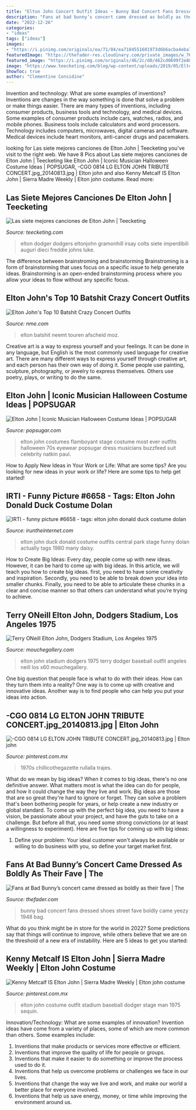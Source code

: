 ```yaml
---
title: "Elton John Concert Outfit Ideas ~ Bunny Bad Concert Fans Dressed Shoes Street Fave Boldly Came Yeezy 1948 Bag"
description: "Fans at bad bunny’s concert came dressed as boldly as their fave"
date: "2022-12-26"
categories:
- "ideas"
tags: ["ideas"]
images:
- "https://i.pinimg.com/originals/ea/71/84/ea7184551601973d6b6acba4eba76f62.jpg"
featuredImage: "https://thefader-res.cloudinary.com/private_images/w_760,c_limit,f_auto,q_auto:best/BadBunnyFans_MaryKang_003_p5v3eh/bad-bunny-concert-street-style.jpg"
featured_image: "https://i.pinimg.com/originals/46/2c/d0/462cd0699f2e88b672ab3b8845389971.jpg"
image: "https://www.teecketing.com/blog/wp-content/uploads/2019/05/Elton-John-Dodger-Stadium-1975.jpg"
ShowToc: true
author: "Clementine Considine"
---
```



Invention and technology: What are some examples of inventions?
Inventions are changes in the way something is done that solve a problem or make things easier. There are many types of inventions, including consumer products, business tools and technology, and medical devices. Some examples of consumer products include cars, watches, radios, and mobile phones. Business tools include calculators and word processors. Technology includes computers, microwaves, digital cameras and software. Medical devices include heart monitors, anti-cancer drugs and pacemakers.

	

		
looking for Las siete mejores canciones de Elton John | Teecketing you've visit to the right web. We have 8 Pics about Las siete mejores canciones de Elton John | Teecketing like Elton John | Iconic Musician Halloween Costume Ideas | POPSUGAR, -CGO 0814 LG ELTON JOHN TRIBUTE CONCERT.jpg_20140813.jpg | Elton john and also Kenny Metcalf IS Elton John | Sierra Madre Weekly | Elton john costume. Read more:
		
    
## Las Siete Mejores Canciones De Elton John | Teecketing

<img loading=lazy src="https://www.teecketing.com/blog/wp-content/uploads/2019/05/Elton-John-Dodger-Stadium-1975.jpg" onerror="this.onerror=null;this.src='https://tse1.mm.bing.net/th?id=OIP.PNTxIQDcabv6Jk_LN8JdgwHaDm&amp;pid=15.1';" alt="Las siete mejores canciones de Elton John | Teecketing">

_Source: teecketing.com_

>elton dodger dodgers eltonjohn gramonhill irsay colts siete imperdibili auguri dieci freddie johns luke. 

	

The difference between brainstroming and brainstorming
Brainstroming is a form of brainstorming that uses focus on a specific issue to help generate ideas. Brainstorming is an open-ended brainstorming process where you allow your ideas to flow without any specific focus.

    
## Elton John&#039;s Top 10 Batshit Crazy Concert Outfits

<img loading=lazy src="https://ksassets.timeincuk.net/wp/uploads/sites/55/2013/02/2013EltonJohnPA-4501765310113-2.jpg" onerror="this.onerror=null;this.src='https://tse4.mm.bing.net/th?id=OIP.HDEcVbl9-xbUENMWjf7m3wHaEw&amp;pid=15.1';" alt="Elton John&#039;s Top 10 Batshit Crazy Concert Outfits">

_Source: nme.com_

>elton batshit neemt touren afscheid moz. 

	

Creative art is a way to express yourself and your feelings. It can be done in any language, but English is the most commonly used language for creative art. There are many different ways to express yourself through creative art, and each person has their own way of doing it. Some people use painting, sculpture, photography, or jewelry to express themselves. Others use poetry, plays, or writing to do the same.

    
## Elton John | Iconic Musician Halloween Costume Ideas | POPSUGAR

<img loading=lazy src="https://media1.popsugar-assets.com/files/thumbor/hA-SUK5cbHMhrktCJpQgTOtTg00/fit-in/1024x1024/filters:format_auto-!!-:strip_icc-!!-/2018/08/17/815/n/1922398/b8a248129717c32e_GettyImages-81957118/i/Elton-John.jpg" onerror="this.onerror=null;this.src='https://tse4.mm.bing.net/th?id=OIP.LadN9tfAuxqh_BmeVg4mZgHaK-&amp;pid=15.1';" alt="Elton John | Iconic Musician Halloween Costume Ideas | POPSUGAR">

_Source: popsugar.com_

>elton john costumes flamboyant stage costume most ever outfits halloween 70s eyewear popsugar dress musicians buzzfeed suit celebrity natkin paul. 

	

How to Apply New Ideas in Your Work or Life: What are some tips?
Are you looking for new ideas in your work or life? Here are some tips to help get started!

    
## IRTI - Funny Picture #6658 - Tags: Elton John Donald Duck Costume Dolan

<img loading=lazy src="https://iruntheinternet.com/lulzdump/images/elton-john-donald-duck-costume-dolan-is-actually-1393797167x.jpg" onerror="this.onerror=null;this.src='https://tse4.mm.bing.net/th?id=OIP.3OIA_oGZM5t7hlzwwe-uSQHaGe&amp;pid=15.1';" alt="IRTI - funny picture #6658 - tags: elton john donald duck costume dolan">

_Source: iruntheinternet.com_

>elton john duck donald costume outfits central park stage funny dolan actually tags 1980 many daisy. 

	

How to Create Big Ideas:
Every day, people come up with new ideas. However, it can be hard to come up with big ideas. In this article, we will teach you how to create big ideas. first, you need to have some creativity and inspiration. Secondly, you need to be able to break down your idea into smaller chunks. Finally, you need to be able to articulate these chunks in a clear and concise manner so that others can understand what you’re trying to achieve.

    
## Terry ONeill Elton John, Dodgers Stadium, Los Angeles 1975

<img loading=lazy src="http://mouchegallery.com/wp-content/uploads/2015/11/EJ105-570x380.jpg" onerror="this.onerror=null;this.src='https://tse1.mm.bing.net/th?id=OIP.RGQHOoCtKaKTWg7A2kBXKAHaE8&amp;pid=15.1';" alt="Terry ONeill Elton John, Dodgers Stadium, Los Angeles 1975">

_Source: mouchegallery.com_

>elton john stadium dodgers 1975 terry dodger baseball outfit angeles neill los x60 mouchegallery. 

	

One big question that people face is what to do with their ideas. How can they turn them into a reality? One way is to come up with creative and innovative ideas. Another way is to find people who can help you put your ideas into action.

    
## -CGO 0814 LG ELTON JOHN TRIBUTE CONCERT.jpg_20140813.jpg | Elton John

<img loading=lazy src="https://i.pinimg.com/originals/46/2c/d0/462cd0699f2e88b672ab3b8845389971.jpg" onerror="this.onerror=null;this.src='https://tse4.mm.bing.net/th?id=OIP.cRdV1wN9FmuQaLOPKAUTFAHaJ4&amp;pid=15.1';" alt="-CGO 0814 LG ELTON JOHN TRIBUTE CONCERT.jpg_20140813.jpg | Elton john">

_Source: pinterest.com.mx_

>1970s chillicothegazette rullalla trajes. 

	

What do we mean by big ideas?
When it comes to big ideas, there's no one definitive answer. What matters most is what the idea can do for people, and how it could change the way they live and work. 
Big ideas are those that are so great they're hard to ignore or forget. They can solve a problem that's been bothering people for years, or help create a new industry or global standard. 
To come up with the perfect big idea, you need to have a vision, be passionate about your project, and have the guts to take on a challenge. But before all that, you need some strong convictions (or at least a willingness to experiment). 
Here are five tips for coming up with big ideas: 
1) Define your problem: Your ideal customer won't always be available or willing to do business with you, so define your target market first.

    
## Fans At Bad Bunny’s Concert Came Dressed As Boldly As Their Fave | The

<img loading=lazy src="https://thefader-res.cloudinary.com/private_images/w_760,c_limit,f_auto,q_auto:best/BadBunnyFans_MaryKang_003_p5v3eh/bad-bunny-concert-street-style.jpg" onerror="this.onerror=null;this.src='https://tse1.mm.bing.net/th?id=OIP.j4wuTBQ7tVjRMdb2xrKFFwHaLH&amp;pid=15.1';" alt="Fans at Bad Bunny’s concert came dressed as boldly as their fave | The">

_Source: thefader.com_

>bunny bad concert fans dressed shoes street fave boldly came yeezy 1948 bag. 

	

What do you think might be in store for the world in 2022? Some predictions say that things will continue to improve, while others believe that we are on the threshold of a new era of instability. Here are 5 ideas to get you started: 

    
## Kenny Metcalf IS Elton John | Sierra Madre Weekly | Elton John Costume

<img loading=lazy src="https://i.pinimg.com/originals/ea/71/84/ea7184551601973d6b6acba4eba76f62.jpg" onerror="this.onerror=null;this.src='https://tse3.mm.bing.net/th?id=OIP.NCdDZcZ-SJmipQuEqYeHgwHaLI&amp;pid=15.1';" alt="Kenny Metcalf IS Elton John | Sierra Madre Weekly | Elton john costume">

_Source: pinterest.com.mx_

>elton john costume outfit stadium baseball dodger stage man 1975 sequin. 

	

Innovation/Technology: What are some examples of innovation?
Invention ideas have come from a variety of places, some of which are more common than others. Some examples include:
1. Inventions that make products or services more effective or efficient. 
2. Inventions that improve the quality of life for people or groups. 
3. Inventions that make it easier to do something or improve the process used to do it. 
4. Inventions that help us overcome problems or challenges we face in our lives. 
5. Inventions that change the way we live and work, and make our world a better place for everyone involved. 
6. Inventions that help us save energy, money, or time while improving the environment around us.

